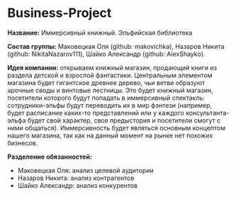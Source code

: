 # Business-Project

**Название:** Иммерсивный книжный. Эльфийская библиотека

**Состав группы:** Маковецкая Оля (github: makovichka), Назаров Никита (github: NikitaNazarov111), Шайко Александр (github: AlexShayko).

**Идея компании:** открываем книжный магазин, продающий книги из раздела детской и взрослой фантастики. Центральным элементом магазина будет гигантское древнее дерево, чьи ветви образуют арочные своды и винтовые лестницы. Это будет книжный магазин, посетители которого будут попадать в иммерсивный спектакль: сотрудники-эльфы будут переводить их в мир фэнтези (например, будет расписание каких-то представлений или у каждого консультанта-эльфа будет свой характер, своя предыстория и посетители смогут с ними общаться). Иммерсивность будет являться основным концептом нашего магазина, так как на данный момент на рынке нет похожих бизнесов.

**Разделение обязанностей:** 
- Маковецкая Оля: анализ целевой аудитории
- Назаров Никита: анализ контрагентов  
- Шайко Александр: анализ конкурентов
